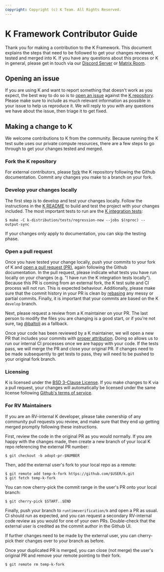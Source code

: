 ```yaml
---
copyright: Copyright (c) K Team. All Rights Reserved.
---
```


# K Framework Contributor Guide

Thank you for making a contribution to the K Framework. This document explains
the steps that need to be followed to get your changes reviewed, tested and
merged into K. If you have any questions about this process or K in general,
please get in touch via our [Discord Server][discord] or [Matrix Room][matrix].

## Opening an issue

If you are using K and want to report something that doesn't work as you expect,
the best way to do so is to [open an issue][issue] against the [K repository][k-repo].
Please make sure to include as much relevant information as possible in your
issue to help us reproduce it. We will reply to you with any questions we have
about the issue, then triage it to get fixed.

## Making a change to K

We welcome contributions to K from the community. Because running the K test
suite uses our private compute resources, there are a few steps to go through to
get your changes tested and merged.

### Fork the K repository

For external contributors, please [fork][fork] the K repository following the
Github documentation. Commit any changes you make to a branch on your fork.

### Develop your changes locally

The first step is to develop and test your changes locally. Follow the
instructions in the [K README][readme] to build and test the project with your
changes included. The most important tests to run are the
[K integration tests][integration]:
```console
$ make -C k-distribution/tests/regression-new --jobs $(nproc) --output-sync
```

If your changes only apply to documentation, you can skip the testing phase.

### Open a pull request

Once you have tested your change locally, push your commits to your fork of K
and [open a pull request (PR)][pr], again following the Github documentation. In
the pull request, please indicate what tests you have run locally on your
changes (e.g. "I have run the K integration tests locally"). Because this PR is
coming from an external fork, the K test suite and CI process will not run. This
is expected behaviour. Additionally, please make sure that the commit history in
your PR is clean by [rebasing][rebase] any messy or partial commits. Finally, it
is important that your commits are based on the K `develop` branch.

Next, please request a review from a K maintainer on your PR. The last person to
modify the files you are changing is a good start, or if you're not sure,
tag [@baltoli][bruce] as a fallback.

Once your code has been reviewed by a K maintainer, we will open a new PR that
includes your commits with [proper attribution][authors]. Doing so allows us to
run our internal CI processes once we are happy with your code. If the tests
pass, we will merge the PR and close your original PR. If changes need to be
made subsequently to get tests to pass, they will need to be pushed to your
original fork branch.

### Licensing

K is licensed under the [BSD 3-Clause License][license]. If you make changes to
K via a pull request, your changes will automatically be licensed under the same
license following [Github's terms of service][tos].

### For RV Maintainers

If you are an RV-internal K developer, please take ownership of any community
pull requests you review, and make sure that they end up getting merged promptly
following these instructions.

First, review the code in the original PR as you would normally. If you are
happy with the changes made, then create a new branch of your local K repo
referencing the external PR number:
```console
$ git checkout -b adopt-pr-$NUMBER
```

Then, add the external user's fork to your local repo as a remote:
```console
$ git remote add temp-k-fork https://github.com/$USER/k.git
$ git fetch temp-k-fork
```

You can now cherry-pick the commit range in the user's PR onto your local
branch:
```console
$ git cherry-pick $START..$END
```

Finally, push your branch to `runtimeverification/k` and open a PR as usual. CI
should run as expected, and you can request a secondary RV-internal code review
as you would for one of your own PRs. Double-check that the external user is
credited as the commit author in the Github UI.

If further changes need to be made by the external user, you can cherry-pick
their changes over to your branch as before.

Once your duplicated PR is merged, you can close (not merge) the user's original
PR and remove your remote pointing to their fork.
```console
$ git remote rm temp-k-fork
```

[authors]: https://docs.github.com/en/pull-requests/committing-changes-to-your-project/creating-and-editing-commits/creating-a-commit-with-multiple-authors
[bruce]: https://github.com/baltoli
[discord]: https://discord.com/invite/CurfmXNtbN
[fork]: https://docs.github.com/en/get-started/quickstart/fork-a-repo
[integration]: https://github.com/runtimeverification/k/tree/master/k-distribution/tests/regression-new
[issue]: https://github.com/runtimeverification/k/issues/new?assignees=&labels=k-bug%2Ck&template=bug-report.yaml&title=%5BK-Bug%5D+%3CTITLE%3E
[k-repo]: https://github.com/runtimeverification/k
[license]: https://github.com/runtimeverification/k/blob/master/LICENSE.md
[matrix]: https://riot.im/app/#/room/#k:matrix.org
[pr]: https://docs.github.com/en/pull-requests/collaborating-with-pull-requests/proposing-changes-to-your-work-with-pull-requests/about-pull-requests
[readme]: https://github.com/runtimeverification/k/blob/master/README.md
[rebase]: https://docs.github.com/en/get-started/using-git/about-git-rebase
[tos]: https://docs.github.com/en/site-policy/github-terms/github-terms-of-service#6-contributions-under-repository-license
